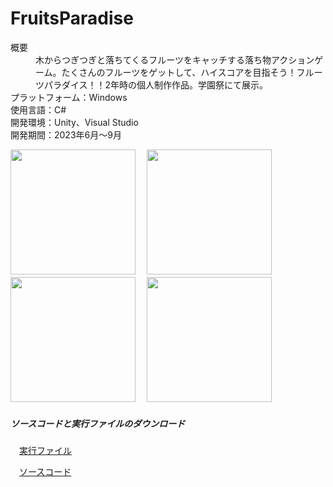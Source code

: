# FruitsParadise

<dl>
  <dt>概要</dt>
  <dd>木からつぎつぎと落ちてくるフルーツをキャッチする落ち物アクションゲーム。たくさんのフルーツをゲットして、ハイスコアを目指そう！フルーツパラダイス！！2年時の個人制作作品。学園祭にて展示。</dd>

  <dt>プラットフォーム：Windows</dt>
  <dt>使用言語：C#</dt>
  <dt>開発環境：Unity、Visual Studio</dt>
  <dt>開発期間：2023年6月～9月</dt>
</dl>

<img src="https://github.com/user-attachments/assets/c49ff167-25b0-4bf7-9098-19e802ed075a" height="200">
　<img src="https://github.com/user-attachments/assets/b1912672-45c5-481b-966d-877ae3049b77" height="200">
<img src="https://github.com/user-attachments/assets/d39afbf7-8070-400c-8ed1-28abae6a4ad8" height="200">
　<img src="https://github.com/user-attachments/assets/ca13c86e-eff1-4bf3-b8ae-3fa284b14457" height="200">


##### ソースコードと実行ファイルのダウンロード
　[実行ファイル](https://drive.google.com/file/d/1scllBwFKamMXK-3PnjrtDBH_6OYTaUmn/view?usp=drive_link)

　[ソースコード](https://github.com/Kawahara-Rina/FruitsParadise/archive/refs/heads/main.zip)
